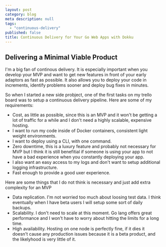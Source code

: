 ```yaml
---
layout: post
category: blog
meta description: null
tags: 
  - "continuous-delivery"
published: false
title: Continuous Delivery for Your Go Web Apps with Dokku
---
```


## Delivering a Minimal Viable Product

I'm a big fan of continous delivery. It is especially important when you develop your MVP and want to get new features in front of your early adaptors as fast as possible. It also allows you to deploy your code in increments, identify problems sooner and deploy bug fixes in minutes. 

So when I started a new side probject, one of the first tasks on my trello board was to setup a continuous delivery pipeline. Here are some of my requirements:
- Cost, as little as possible, since this is an MVP and it won't be getting a lot of traffic for a while and I don't need a highly scalable, expensive hosting. 
- I want to run my code inside of Docker containers, consistent light weight environments. 
- I want to deploy using a CLI, with one command.
- Zero downtime, this is a luxury feature and probably not necessary for MVP but I think it is still benefitial if someone is using your app to not have a bad experience when you constantly deploying your app.
- I also want an easy access to my logs and don't want to setup additional logging infrastructure.
- Fast enough to provide a good uxer experience.

Here are some things that I do not think is necessary and just add extra complexity for an MVP
- Data replication. I'm not worried too much about loosing test data. I think eventually when I have beta users I will setup some sort of daily backups. 
- Scalability. I don't need to scale at this moment. Go lang offers great performance and I won't have to worry about hitting the limits for a long time.
- High availability. Hosting on one node is perfectly fine, if it dies it doesn't cause any production issues because it is a beta product, and the likelyhood is very little of it. 


